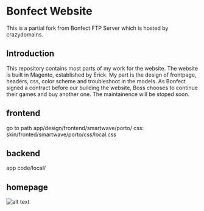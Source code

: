 # Bonfect Website
This is a partial fork from Bonfect FTP Server which is hosted by crazydomains.

## Introduction
This repository contains most parts of my work for the website. The website is built in Magento, established by Erick. My part is the design of frontpage, headers, css, color scheme and troubleshoot in the models. As Bonfect signed a contract before our building the website, Boss chooses to continue their games and buy another one. The maintainence will be stoped soon.

## frontend
go to path app/design/frontend/smartwave/porto/
css: skin/fronted/smartwave/porto/css/local.css

## backend
app code/local/

## homepage
![alt text](https://github.com/vokvag/Bonfect-Company-Website/blob/master/screencapture-bonfect-au.png)
